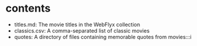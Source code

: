 # contents

- titles.md: The movie titles in the WebFlyx collection
- classics.csv: A comma-separated list of classic movies
- quotes: A directory of files containing memorable quotes from movies:::i
